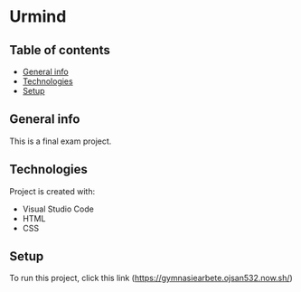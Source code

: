# Urmind

## Table of contents
* [General info](#general-info)
* [Technologies](#technologies)
* [Setup](#setup)

## General info
This is a final exam project.
	
## Technologies
Project is created with:
* Visual Studio Code
* HTML
* CSS

	
## Setup
To run this project, click this link (https://gymnasiearbete.ojsan532.now.sh/)